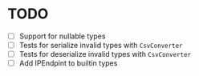 # TODO

- [ ] Support for nullable types
- [ ] Tests for serialize invalid types with `CsvConverter`
- [ ] Tests for deserialize invalid types with `CsvConverter`
- [ ] Add IPEndpint to builtin types